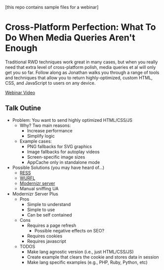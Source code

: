 [this repo contains sample files for a webinar]

Cross-Platform Perfection: What To Do When Media Queries Aren't Enough
====

Traditional RWD techniques work great in many cases, but when you really need that extra level of cross-platform polish, media queries et al will only get you so far. Follow along as Jonathan walks you through a range of tools and techniques that allow you to return highly-optimized, custom HTML, CSS, and JavaScript to users on any device.

[Webinar Video](http://www.oreilly.com/pub/e/3027)

## Talk Outine

* Problem: You want to send highly optimized HTML/CSS/JS
    * Why? Two main reasons:
        * Increase performance
        * Simplify logic
    * Example cases:
        * PNG fallbacks for SVG graphics
        * Image fallbacks for autoplay videos
        * Screen-specific image sizes
        * AppCache only in standalone mode
* Possible Solutions (you may have heard of...)
    * [RESS](http://www.lukew.com/ff/entry.asp?1392)
    * [WURFL](http://wurfl.sourceforge.net/)
    * [Modernizr server](http://tripleodeon.com/2010/10/modernizr-on-the-server-side/)
    * Manual sniffing UA
* Modernizr Server Plus
    * Pros
        * Simple to understand
        * Simple to use
        * Can be self contained
    * Cons
        * Requires a page refresh
            * Possible negative effects on SEO?
        * Requires cookies
        * Requires javascript
    * TODOS
        * Make lang agnostic version (i.e., just HTML/CSS/JS)
        * Create example that clears the cookie and stores data in session
        * Make lang specific examples (e.g., PHP, Ruby, Python, etc)
